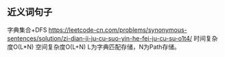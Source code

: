 ## 近义词句子
字典集合+DFS
https://leetcode-cn.com/problems/synonymous-sentences/solution/zi-dian-ji-ju-cu-suo-yin-he-fei-ju-cu-su-o1t4/
时间复杂度O(L*N)
空间复杂度O(L+N) L为字典匹配存储，N为Path存储。